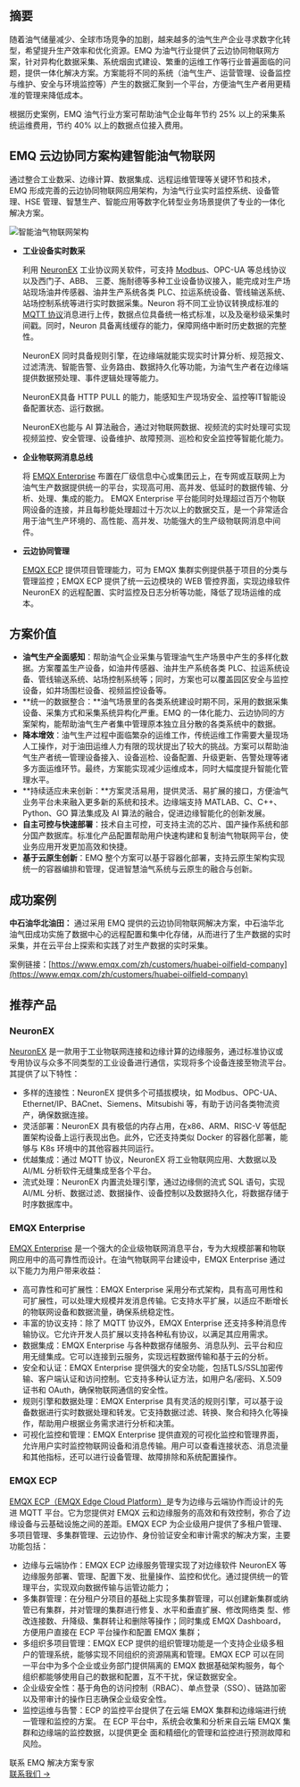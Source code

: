 ## 摘要

随着油气储量减少、全球市场竞争的加剧，越来越多的油气生产企业寻求数字化转型，希望提升生产效率和优化资源。EMQ 为油气行业提供了云边协同物联网方案，针对异构化数据采集、系统烟囱式建设、繁重的运维工作等行业普遍面临的问题，提供一体化解决方案。方案能将不同的系统（油气生产、运营管理、设备监控与维护、安全与环境监控等）产生的数据汇聚到一个平台，方便油气生产者用更精准的管理来降低成本。

根据历史案例，EMQ 油气行业方案可帮助油气企业每年节约 25% 以上的采集系统运维费用，节约 40% 以上的数据点位接入费用。

## EMQ 云边协同方案构建智能油气物联网

通过整合工业数采、边缘计算、数据集成、远程运维管理等关键环节和技术，EMQ 形成完善的云边协同物联网应用架构，为油气行业实时监控系统、设备管理、HSE 管理、智慧生产、智能应用等数字化转型业务场景提供了专业的一体化解决方案。

![智能油气物联网架构](https://assets.emqx.com/images/5686b3933a09ef12dcbba4c0ba9f9eaf.png)

- **工业设备实时数采**

  利用 [NeuronEX](https://www.emqx.com/zh/products/neuronex) 工业协议网关软件，可支持 [Modbus](https://www.emqx.com/zh/blog/modbus-protocol-the-grandfather-of-iot-communication)、OPC-UA 等总线协议以及西门子、ABB、 三菱、施耐德等多种工业设备协议接入，能完成对生产场站现场油井传感器、油井生产系统各类 PLC、拉运系统设备、管线输送系统、站场控制系统等进行实时数据采集。Neuron 将不同工业协议转换成标准的 [MQTT 协议](https://www.emqx.com/zh/blog/the-easiest-guide-to-getting-started-with-mqtt)消息进行上传，数据点位具备统一格式标准，以及及毫秒级采集时间戳。同时，Neuron 具备离线缓存的能力，保障网络中断时历史数据的完整性。

  NeuronEX 同时具备规则引擎，在边缘端就能实现实时计算分析、规范报文、过滤清洗、智能告警、业务路由、数据持久化等功能，为油气生产者在边缘端提供数据预处理、事件逻辑处理等能力。

  NeuronEX具备 HTTP PULL 的能力，能感知生产现场安全、监控等IT智能设备配置状态、运行数据。

  NeuronEX也能与 AI 算法融合，通过对物联网数据、视频流的实时处理可实现视频监控、安全管理、设备维护、故障预测、巡检和安全监控等智能化能力。

- **企业物联网消息总线**

  将 [EMQX Enterprise](https://www.emqx.com/zh/products/emqx) 布置在厂级信息中心或集团云上，在专网或互联网上为油气生产数据提供统一的平台，实现高可用、高并发、低延时的数据传输、分析、处理、集成的能力。 EMQX Enterprise 平台能同时处理超过百万个物联网设备的连接，并且每秒能处理超过十万次以上的数据交互，是一个非常适合用于油气生产环境的、高性能、高并发、功能强大的生产级物联网消息中间件。

- **云边协同管理**

  [EMQX ECP](https://www.emqx.com/zh/products/emqx-ecp) 提供项目管理能力，可为 EMQX 集群实例提供基于项目的分类与管理监控；EMQX ECP 提供了统一云边模块的 WEB 管控界面，实现边缘软件 NeuronEX 的远程配置、实时监控及日志分析等功能，降低了现场运维的成本。

## 方案价值

- **油气生产全面感知**：帮助油气企业采集与管理油气生产场景中产生的多样化数据。方案覆盖生产设备，如油井传感器、油井生产系统各类 PLC、拉运系统设备、管线输送系统、站场控制系统等；同时，方案也可以覆盖园区安全与监控设备，如井场围栏设备、视频监控设备等。
- **统一的数据整合：**油气场景里的各类系统建设时期不同，采用的数据采集设备、采集方式和采集系统异构化严重。EMQ 的一体化能力、云边协同的方案架构，能帮助油气生产者集中管理原本独立且分散的各类系统中的数据。
- **降本增效**：油气生产过程中面临繁杂的运维工作，传统运维工作需要大量现场人工操作，对于油田运维人力有限的现状提出了较大的挑战。方案可以帮助油气生产者统一管理设备接入、设备巡检、设备配置、升级更新、告警处理等诸多方面运维环节。最终，方案能实现减少运维成本，同时大幅度提升智能化管理水平。
- **持续适应未来创新：**方案灵活易用，提供灵活、易扩展的接口，方便油气业务平台未来融入更多新的系统和技术。边缘端支持 MATLAB、C、C++、Python、GO 算法集成及 AI 算法的融合，促进边缘智能化的创新发展。
- **自主可控与快速部署**：技术自主可控，可支持主流的芯片、国产操作系统和部分国产数据库。标准化产品配置帮助用户快速构建和复制油气物联网平台，使业务应用开发更加高效和快捷。
- **基于云原生创新**：EMQ 整个方案可以基于容器化部署，支持云原生架构实现统一的容器编排和管理，促进智慧油气系统与云原生的融合与创新。

## 成功案例

**中石油华北油田：** 通过采用 EMQ 提供的云边协同物联网解决方案，中石油华北油气田成功实施了数据中心的远程配置和集中化存储，从而进行了生产数据的实时采集，并在云平台上探索和实践了对生产数据的实时采集。

案例链接：[https://www.emqx.com/zh/customers/huabei-oilfield-company](https://www.emqx.com/zh/customers/huabei-oilfield-company)

## 推荐产品

### NeuronEX

[NeuronEX](https://www.emqx.com/zh/products/neuronex) 是一款用于工业物联网连接和边缘计算的边缘服务，通过标准协议或专用协议与众多不同类型的工业设备进行通信，实现将多个设备连接至物流平台。其提供了以下特性：

- 多样的连接性：NeuronEX 提供多个可插拔模块，如 Modbus、OPC-UA、Ethernet/IP、BACnet、Siemens、Mitsubishi 等，有助于访问各类物流资产，确保数据连接。
- 灵活部署：NeuronEX 具有极低的内存占用，在x86、ARM、RISC-V 等低配置架构设备上运行表现出色。此外，它还支持类似 Docker 的容器化部署，能够与 K8s 环境中的其他容器共同运行。
- 优越集成：通过 MQTT 协议，NeuronEX 将工业物联网应用、大数据以及 AI/ML 分析软件无缝集成至各个平台。
- 流式处理：NeuronEX 内置流处理引擎，通过边缘侧的流式 SQL 语句，实现 AI/ML 分析、数据过滤、数据操作、设备控制以及数据持久化，将数据存储于时序数据库中。

### EMQX Enterprise

[EMQX Enterprise](https://www.emqx.com/zh/products/emqx) 是一个强大的企业级物联网消息平台，专为大规模部署和物联网应用中的高可靠性而设计。在油气物联网平台建设中，EMQX Enterprise 通过以下能力为用户带来收益：

- 高可靠性和可扩展性：EMQX Enterprise 采用分布式架构，具有高可用性和可扩展性，可以处理大规模并发消息传输。它支持水平扩展，以适应不断增长的物联网设备和数据流量，确保系统稳定性。
- 丰富的协议支持：除了 MQTT 协议外，EMQX Enterprise 还支持多种消息传输协议。它允许开发人员扩展以支持各种私有协议，以满足其应用需求。
- 数据集成：EMQX Enterprise 与各种数据存储服务、消息队列、云平台和应用无缝集成。它可以连接到云服务，实现远程数据传输和基于云的分析。
- 安全和认证：EMQX Enterprise 提供强大的安全功能，包括TLS/SSL加密传输、客户端认证和访问控制。它支持多种认证方法，如用户名/密码、X.509 证书和 OAuth，确保物联网通信的安全性。
- 规则引擎和数据处理：EMQX Enterprise 具有灵活的规则引擎，可以基于设备数据进行实时数据处理和转发。它支持数据过滤、转换、聚合和持久化等操作，帮助用户根据业务需求进行分析和决策。
- 可视化监控和管理：EMQX Enterprise 提供直观的可视化监控和管理界面，允许用户实时监控物联网设备和消息传输。用户可以查看连接状态、消息流量和其他指标，还可以进行设备管理、故障排除和系统配置操作。

### EMQX ECP

[EMQX ECP（EMQX Edge Cloud Platform）](https://www.emqx.com/zh/products/emqx-ecp)是专为边缘与云端协作而设计的先进 MQTT 平台。它为您提供对 EMQX 云和边缘服务的高效和有效控制，弥合了边缘设备与云基础设施之间的差距。EMQX ECP 为企业级用户提供了多租户管理、多项目管理、多集群管理、云边协作、身份验证安全和审计需求的解决方案，主要功能包括：

- 边缘与云端协作：EMQX ECP 边缘服务管理实现了对边缘软件 NeuronEX 等边缘服务部署、管理、配置下发、批量操作、监控和优化。通过提供统一的管理平台，实现双向数据传输与运管边能力；
- 多集群管理：在分租户分项目的基础上实现多集群管理，可以创建新集群或纳管已有集群，并对管理的集群进行修复、水平和垂直扩展、修改网络类 型、修改连接数、升降级、集群转让和删除等操作；同时集成 EMQX Dashboard，方便用户直接在 ECP 平台操作和配置 EMQX 集群；
- 多组织多项目管理：EMQX ECP 提供的组织管理功能是一个支持企业级多租户的管理系统，能够实现不同组织的资源隔离和管理。EMQX ECP 可以在同一平台中为多个企业或业务部门提供隔离的 EMQX 数据基础架构服务，每个组织都能够使用自己的数据和配置，互不干扰，保证数据安全。
- 企业级安全性：基于角色的访问控制（RBAC）、单点登录（SSO）、链路加密以及带审计的操作日志确保企业级安全性。
- 监控运维与告警：ECP 的监控平台提供了在云端 EMQX 集群和边缘端进行统一管理和监控的方案。 在 ECP 平台中，系统会收集和分析来自云端 EMQX 集群和边缘端的监控数据，以提供更全 面和精细化的管理和监控进行预测故障和风险。

 



<section class="promotion">
    <div>
        联系 EMQ 解决方案专家
    </div>
    <a href="https://www.emqx.com/zh/contact?product=solutions" class="button is-gradient px-5">联系我们 →</a>
</section>
